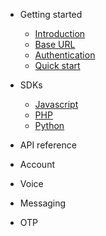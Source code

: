 * Getting started
  * [Introduction](home.md)
  * [Base URL](baseurl.md)
  * [Authentication](authentication.md)
  * [Quick start](cover.md)

* SDKs
  * [Javascript](sdk/javascript.md)
  * [PHP](sdk/php.md)
  * [Python](sdk/python.md)

* API reference

* Account

* Voice

* Messaging

* OTP

